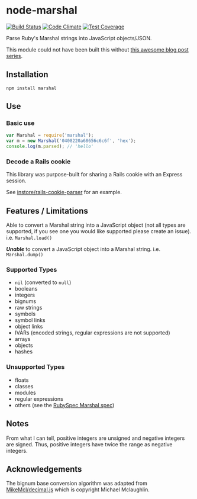 # node-marshal

[![Build Status](https://travis-ci.org/clayzermk1/node-marshal.svg)](https://travis-ci.org/clayzermk1/node-marshal)
[![Code Climate](https://codeclimate.com/github/clayzermk1/node-marshal/badges/gpa.svg)](https://codeclimate.com/github/clayzermk1/node-marshal)
[![Test Coverage](https://codeclimate.com/github/clayzermk1/node-marshal/badges/coverage.svg)](https://codeclimate.com/github/clayzermk1/node-marshal/coverage)

Parse Ruby's Marshal strings into JavaScript objects/JSON.

This module could not have been built this without [this awesome blog post series](http://jakegoulding.com/blog/2013/01/15/a-little-dip-into-rubys-marshal-format/).

## Installation

`npm install marshal`

## Use

### Basic use

```javascript
var Marshal = require('marshal');
var m = new Marshal('0408220a68656c6c6f', 'hex');
console.log(m.parsed); // 'hello'
```

### Decode a Rails cookie

This library was purpose-built for sharing a Rails cookie with an Express session.

See [instore/rails-cookie-parser](https://github.com/instore/rails-cookie-parser) for an example.

## Features / Limitations

Able to convert a Marshal string into a JavaScript object (not all types are supported, if you see one you would like supported please create an issue). i.e. `Marshal.load()`

_**Unable**_ to convert a JavaScript object into a Marshal string. i.e. `Marshal.dump()`

### Supported Types

 * `nil` (converted to `null`)
 * booleans
 * integers
 * bignums
 * raw strings
 * symbols
 * symbol links
 * object links
 * IVARs (encoded strings, regular expressions are not supported)
 * arrays
 * objects
 * hashes

### Unsupported Types

 * floats
 * classes
 * modules
 * regular expressions
 * others (see the [RubySpec Marshal spec](https://github.com/ruby/spec/tree/master/core/marshal))

## Notes

From what I can tell, positive integers are unsigned and negative integers are signed.
Thus, positive integers have twice the range as negative integers.

## Acknowledgements

The bignum base conversion algorithm was adapted from [MikeMcl/decimal.js](https://github.com/MikeMcl/decimal.js) which is copyright Michael Mclaughlin.
